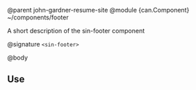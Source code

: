 @parent john-gardner-resume-site
@module {can.Component} ~/components/footer <sin-footer>

A short description of the sin-footer component

@signature `<sin-footer>`

@body

## Use

